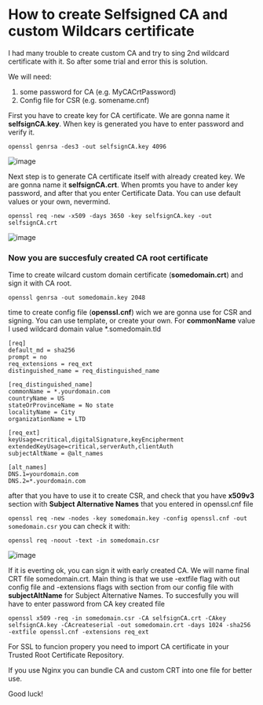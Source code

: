 # How to create Selfsigned CA and custom Wildcars certificate

I had many trouble to create custom CA and try to sing 2nd wildcard certificate with it. So after some trial and error this is solution.

We will need:
 1. some password for CA (e.g. MyCACrtPassword)
 2. Config file for CSR (e.g. somename.cnf)

First you have to create key for CA certificate. We are gonna name it **selfsignCA.key**. When key is generated you have to enter password and verify it.

`openssl genrsa -des3 -out selfsignCA.key 4096`

![image](https://via.placeholder.com/350x150)

Next step is to generate CA certificate itself with already created key. We are gonna name it **selfsignCA.crt**. When promts you have to ander key password, and after that you enter Certificate Data. You can use default values or your own, nevermind.

`openssl req -new -x509 -days 3650 -key selfsignCA.key -out selfsignCA.crt`

![image](https://via.placeholder.com/350x150)

### Now you are succesfuly created CA root certificate

Time to create wilcard custom domain certificate (**somedomain.crt**) and sign it with CA root.

`openssl genrsa -out somedomain.key 2048`
 
time to create config file (**openssl.cnf**) wich we are gonna use for CSR and signing. You can use template, or create your own. For **commonName** value I used wildcard domain value *.somedomain.tld

```
[req]
default_md = sha256
prompt = no
req_extensions = req_ext
distinguished_name = req_distinguished_name

[req_distinguished_name]
commonName = *.yourdomain.com
countryName = US
stateOrProvinceName = No state
localityName = City
organizationName = LTD

[req_ext]
keyUsage=critical,digitalSignature,keyEncipherment
extendedKeyUsage=critical,serverAuth,clientAuth
subjectAltName = @alt_names

[alt_names]
DNS.1=yourdomain.com
DNS.2=*.yourdomain.com
```

after that you have to use it to create CSR, and check that you have **x509v3** section with **Subject Alternative Names** that you entered in openssl.cnf file

`openssl req -new -nodes -key somedomain.key -config openssl.cnf -out somedomain.csr`
you can check it with:

`openssl req -noout -text -in somedomain.csr`

![image](https://via.placeholder.com/350x150)

If it is everting ok, you can sign it with early created CA. We will name final CRT file somedomain.crt. Main thing is that we use -extfile flag with out config file and -extensions flags with section from our config file with **subjectAltName** for Subject Alternative Names. To succesfully you will have to enter password from CA key created file

`openssl x509 -req -in somedomain.csr -CA selfsignCA.crt -CAkey selfsignCA.key -CAcreateserial -out somedomain.crt -days 1024 -sha256 -extfile openssl.cnf -extensions req_ext`

For SSL to funcion propery you need to import CA certificate in your Trusted Root Certificate Repository.

If you use Nginx you can bundle CA and custom CRT into one file for better use.

Good luck!